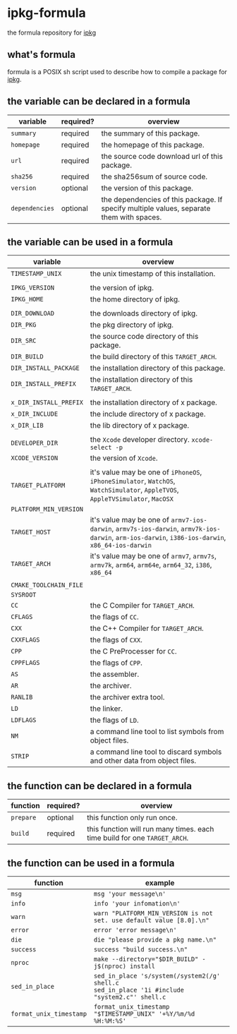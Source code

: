# ipkg-formula
the formula repository for [ipkg](https://github.com/leleliu008/ipkg)

## what's formula
formula is a POSIX sh script used to describe how to compile a package for [ipkg](https://github.com/leleliu008/ipkg).

## the variable can be declared in a formula
|variable|required?|overview|
|-|-|-|
|`summary`|required|the summary of this package.|
|`homepage`|required|the homepage of this package.|
|`url`|required|the source code download url of this package.|
|`sha256`|required|the sha256sum of source code.|
|`version`|optional|the version of this package.|
|`dependencies`|optional|the dependencies of this package. If specify multiple values, separate them with spaces.|

## the variable can be used in a formula
|variable|overview|
|-|-|
|`TIMESTAMP_UNIX`|the unix timestamp of this installation.|
|||
|`IPKG_VERSION`|the version of ipkg.|
|`IPKG_HOME`|the home directory of ipkg.|
|||
|`DIR_DOWNLOAD`|the downloads directory of ipkg.|
|`DIR_PKG`|the pkg directory of ipkg.|
|`DIR_SRC`|the source code directory of this package.|
|`DIR_BUILD`|the build directory of this `TARGET_ARCH`.|
|`DIR_INSTALL_PACKAGE`|the installation directory of this package.|
|`DIR_INSTALL_PREFIX`|the installation directory of this `TARGET_ARCH`.|
|||
|`x_DIR_INSTALL_PREFIX`|the installation directory of x package.|
|`x_DIR_INCLUDE`|the include directory of x package.|
|`x_DIR_LIB`|the lib directory of x package.|
|||
|`DEVELOPER_DIR`|the `Xcode` developer directory. `xcode-select -p`|
|`XCODE_VERSION`|the version of `Xcode`.|
|||
|`TARGET_PLATFORM`|it's value may be one of `iPhoneOS`, `iPhoneSimulator`, `WatchOS`, `WatchSimulator`, `AppleTVOS`, `AppleTVSimulator`, `MacOSX`|
|`PLATFORM_MIN_VERSION`||
|`TARGET_HOST`|it's value may be one of `armv7-ios-darwin`, `armv7s-ios-darwin`, `armv7k-ios-darwin`, `arm-ios-darwin`, `i386-ios-darwin`, `x86_64-ios-darwin`|
|`TARGET_ARCH`|it's value may be one of `armv7`, `armv7s`, `armv7k`, `arm64`, `arm64e`, `arm64_32`, `i386`, `x86_64`|
|||
|`CMAKE_TOOLCHAIN_FILE`||
|`SYSROOT`||
|`CC`|the C Compiler for `TARGET_ARCH`.|
|`CFLAGS`|the flags of `CC`.|
|`CXX`|the C++ Compiler for `TARGET_ARCH`.|
|`CXXFLAGS`|the flags of `CXX`.|
|`CPP`|the C PreProcesser for `CC`.|
|`CPPFLAGS`|the flags of `CPP`.|
|`AS`|the assembler.|
|`AR`|the archiver.|
|`RANLIB`|the archiver extra tool.|
|`LD`|the linker.|
|`LDFLAGS`|the flags of `LD`.|
|`NM`|a command line tool to list symbols from object files.|
|`STRIP`|a command line tool to discard symbols and other data from object files.|

## the function can be declared in a formula
|function|required?|overview|
|-|-|-|
|`prepare`|optional|this function only run once.|
|`build`|required|this function will run many times. each time build for one `TARGET_ARCH`.|

## the function can be used in a formula
|function|example|
|-|-|
|`msg`|`msg 'your message\n'`|
|`info`|`info 'your infomation\n'`|
|`warn`|`warn "PLATFORM_MIN_VERSION is not set. use default value [8.0].\n"`|
|`error`|`error 'error message\n'`|
|`die`|`die "please provide a pkg name.\n"`|
|`success`|`success "build success.\n"`|
|`nproc`|`make --directory="$DIR_BUILD" -j$(nproc) install`|
|`sed_in_place`|`sed_in_place 's/system(/system2(/g' shell.c`<br>`sed_in_place '1i #include "system2.c"' shell.c`|
|`format_unix_timestamp`|`format_unix_timestamp "$TIMESTAMP_UNIX" '+%Y/%m/%d %H:%M:%S'`|
